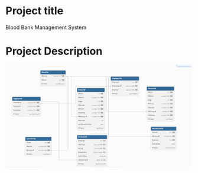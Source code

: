 # Project title
Blood Bank Management System
# Project Description

![image_alt](https://github.com/ShahParanJibon/BLOOD_MANAGEMENT_SYSTEM/blob/bb0cb15100bbfaf9b0c418020f1ab3ad95fe8b1b/Screenshot%202025-09-17%20223337.png)
